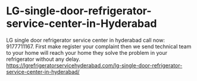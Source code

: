 # LG-single-door-refrigerator-service-center-in-Hyderabad
LG single door refrigerator service center in hyderabad call now: 9177711167. First make register your complaint then we send technical team to your home will reach your home they solve the problem in your refrigerator without any delay.  https://lgrefrigeratorservicehyderabad.com/lg-single-door-refrigerator-service-center-in-hyderabad/
